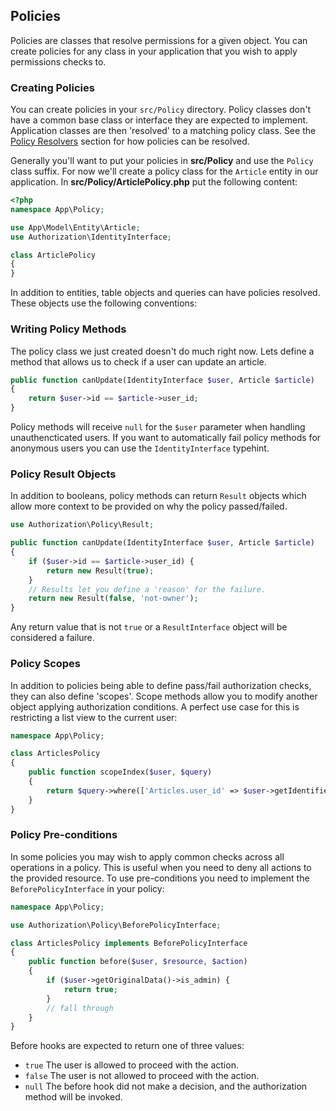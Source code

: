 ## Policies

Policies are classes that resolve permissions for a given object. You can create
policies for any class in your application that you wish to apply permissions
checks to.

### Creating Policies

You can create policies in your `src/Policy` directory. Policy classes don't
have a common base class or interface they are expected to implement.
Application classes are then 'resolved' to a matching policy class. See the
[Policy Resolvers](../Policy-Resolvers.md) section for how policies can be
resolved.

Generally you'll want to put your policies in **src/Policy** and use the
``Policy`` class suffix. For now we'll create a policy class for the `Article`
entity in our application.  In **src/Policy/ArticlePolicy.php** put the
following content:

```php
<?php
namespace App\Policy;

use App\Model\Entity\Article;
use Authorization\IdentityInterface;

class ArticlePolicy
{
}
```

In addition to entities, table objects and queries can have policies resolved.
These objects use the following conventions:


### Writing Policy Methods

The policy class we just created doesn't do much right now. Lets define a method
that allows us to check if a user can update an article.

```php
public function canUpdate(IdentityInterface $user, Article $article)
{
    return $user->id == $article->user_id;
}
```

Policy methods will receive ``null`` for the ``$user`` parameter when handling
unauthencticated users. If you want to automatically fail policy methods for
anonymous users you can use the `IdentityInterface` typehint.

### Policy Result Objects

In addition to booleans, policy methods can return ``Result`` objects which
allow more context to be provided on why the policy passed/failed.

```php
use Authorization\Policy\Result;

public function canUpdate(IdentityInterface $user, Article $article)
{
    if ($user->id == $article->user_id) {
        return new Result(true);
    }
    // Results let you define a 'reason' for the failure.
    return new Result(false, 'not-owner');
}
```

Any return value that is not `true` or a `ResultInterface` object will be
considered a failure.

### Policy Scopes

In addition to policies being able to define pass/fail authorization checks,
they can also define 'scopes'. Scope methods allow you to modify another object
applying authorization conditions. A perfect use case for this is restricting
a list view to the current user:

```php
namespace App\Policy;

class ArticlesPolicy
{
    public function scopeIndex($user, $query)
    {
        return $query->where(['Articles.user_id' => $user->getIdentifier()]);
    }
}
```


### Policy Pre-conditions

In some policies you may wish to apply common checks across all operations in
a policy. This is useful when you need to deny all actions to the provided
resource. To use pre-conditions you need to implement the `BeforePolicyInterface`
in your policy:

```php
namespace App\Policy;

use Authorization\Policy\BeforePolicyInterface;

class ArticlesPolicy implements BeforePolicyInterface
{
    public function before($user, $resource, $action)
    {
        if ($user->getOriginalData()->is_admin) {
            return true;
        }
        // fall through
    }
}
```

Before hooks are expected to return one of three values:

- `true` The user is allowed to proceed with the action.
- `false` The user is not allowed to proceed with the action.
- `null` The before hook did not make a decision, and the authorization method
  will be invoked.
